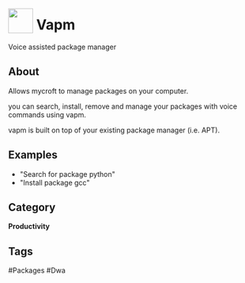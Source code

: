 # <img src="https://raw.githack.com/FortAwesome/Font-Awesome/master/svgs/solid/atlas.svg" card_color="#22A7F0" width="50" height="50" style="vertical-align:bottom"/> Vapm
Voice assisted package manager

## About

Allows mycroft to manage packages on your computer.

you can search, install, remove and manage your packages with voice commands using vapm.

vapm is built on top of your existing package manager (i.e. APT).

## Examples
* "Search for package python"
* "Install package gcc"

## Category
**Productivity**

## Tags
#Packages
#Dwa


